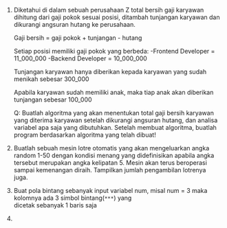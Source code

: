 1. Diketahui di dalam sebuah perusahaan Z total bersih gaji karyawan dihitung dari gaji pokok
   sesuai posisi, ditambah tunjangan karyawan dan dikurangi angsuran hutang ke perusahaan.

   Gaji bersih = gaji pokok + tunjangan - hutang

   Setiap posisi memiliki gaji pokok yang berbeda:
   -Frontend Developer = 11_000_000
   -Backend Developer = 10_000_000

   Tunjangan karyawan hanya diberikan kepada karyawan yang sudah menikah sebesar 300_000

   Apabila karyawan sudah memiliki anak, maka tiap anak akan diberikan tunjangan sebesar 100_000

   Q: Buatlah algoritma yang akan menentukan total gaji bersih karyawan yang diterima karyawan
   setelah dikurangi angsuran hutang, dan analisa variabel apa saja yang dibutuhkan. Setelah
   membuat algoritma, buatlah program berdasarkan algoritma yang telah dibuat!

2. Buatlah sebuah mesin lotre otomatis yang akan mengeluarkan angka random 1-50 dengan kondisi menang yang
   didefinisikan apabila angka tersebut merupakan angka kelipatan 5. Mesin akan terus beroperasi sampai kemenangan diraih. Tampilkan jumlah pengambilan lotrenya juga.

3. Buat pola bintang sebanyak input variabel num, misal num = 3 maka kolomnya ada 3 simbol bintang(`***`) yang  
   dicetak sebanyak 1 baris saja

4.

